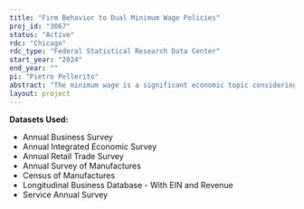 ```yaml
---
title: "Firm Behavior to Dual Minimum Wage Policies"
proj_id: "3067"
status: "Active"
rdc: "Chicago"
rdc_type: "Federal Statistical Research Data Center"
start_year: "2024"
end_year: ""
pi: "Pietro Pellerito"
abstract: "The minimum wage is a significant economic topic considering how many people and firms are impacted by the policy, and therefore is an important topic of study for economists. One type of minimum wage policy that has yet to be studied in depth are "dual minimum wage systems", which mandate higher minimum wages for larger firms. Dual minimum wage policies have been enacted in several states, including Illinois, New Jersey, and most recently California. In our proposed paper, we seek to answer the question "how do firms respond to dual minimum wage policies?" Specifically, we are interested in how firms change their labor supply in response to these policies by estimating the wage elasticity of labor using two types of bunching estimators. The first bunching estimator is taken from Kleven and Waseem (2013), where the number of excess firms utilizing labor below the kink is estimated by fitting a counterfactual wage schedule with a high order polynomial. From the number of bunching firms, as well as the increase in minimum wage pay at the kink, the wage elasticity supply of labor can be estimated. The second bunching estimator uses a differences-in-differences model to estimate the number of bunching firms at the kink, rather than estimating the counterfactual distribution with a polynomial. Specifically, we will use both these strategies to estimate the wage elasticity of labor in the manufacturing sector using ASM/CM and ABS data for years prior to 2023, and AIES data for the years 2023 and 2024. Though we hypothesize that firms will respond to "dual minimum wage policies" by reducing labor usage, labor frictions may prevent firms from doing so immediately or altogether. A benefit of our second estimation strategy is that we will also be able to observe how firms are changing their labor usage in response to these policies over time, further contributing to our understanding of how firms respond to "dual minimum wage systems." Though the focus of our paper is on estimating the wage elasticity of labor, it is likely that firms are also changing the usage of other inputs in response to "dual minimum wage policies" as well. Using a regression discontinuity approach, we plan to study how firms change their usage of these inputs in response to these policies. This later analysis will access input changes in response to dual minimum wage exposure in the manufacturing, service, and retail industries using ASM/CM and ABS datasets (respectively) for years prior to 2022, as well as the AIES for years 2023 and 2024. Finally, we evaluate the consistency of data collection as the Census moves from collecting firm data using multiple surveys (including the ASM, ARTS, and SAS) to the singular AIES. Using a difference in differences methodology, we will see if any of the key variables collected in these survey are changing from 2022 (the last year before switching to the AIES) to 2023 onward."
layout: project
---
```


**Datasets Used:**

  - Annual Business Survey 
  - Annual Integrated Economic Survey 
  - Annual Retail Trade Survey 
  - Annual Survey of Manufactures 
  - Census of Manufactures 
  - Longitudinal Business Database - With EIN and Revenue 
  - Service Annual Survey 

